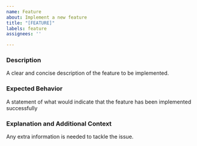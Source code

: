 ```yaml
---
name: Feature
about: Implement a new feature
title: "[FEATURE]"
labels: feature
assignees: ''

---
```


### Description
A clear and concise description of the feature to be implemented.

### Expected Behavior
A statement of what would indicate that the feature has been implemented successfully

### Explanation and Additional Context
Any extra information is needed to tackle the issue.
